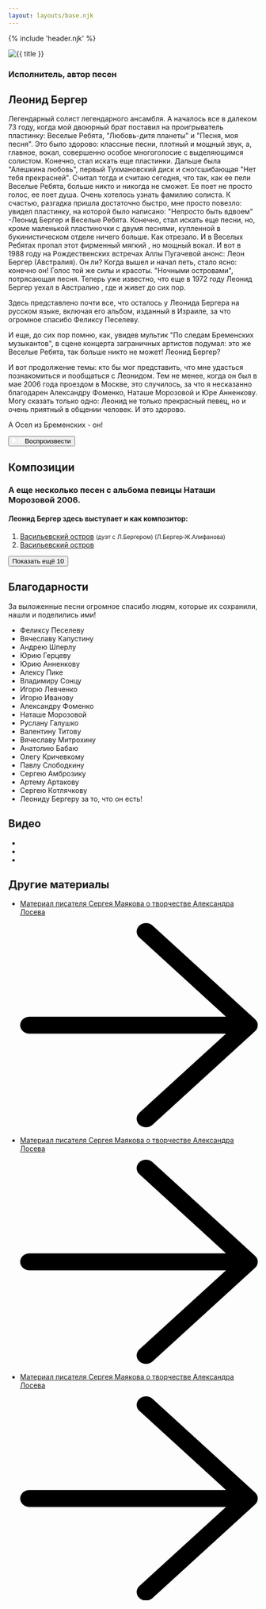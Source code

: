 ```yaml
---
layout: layouts/base.njk
---
```

{% include 'header.njk' %}
<section class="catalogue-item">
    <article class="catalogue-item-about padded-wrap">
        <img class="catalogue-item-about__image" alt="{{ title }}" src="/img/catalogue/Berger.jpg" />
        <h3 class="catalogue-item-about__person-desc">Исполнитель, автор песен</h3>
        <h2 class="catalogue-item-about__name">Леонид Бергер</h2>
        <main class="catalogue-item-about__text catalogue-item-about__text">
            <p>Легендарный солист легендарного ансамбля. A началось все в далеком 73 году, когда мой двоюрный брат поставил на проигрыватель пластинку: Веселые Ребята, "Любовь-дитя планеты" и "Песня, моя песня". Это было здорово: классные песни, плотный и мощный звук, а, главное, вокал, совершенно особое многоголосие с выделяющимся солистом. Конечно, стал искать еще пластинки. Дальше была "Алешкина любовь", первый Тухмановский диск и сногсшибающая "Нет тебя прекрасней". Считал тогда и считаю сегодня, что так, как ее пели Веселые Ребята, больше никто и никогда не сможет. Ее поет не просто голос, ее поет душа. Очень хотелось узнать фамилию солиста. К счастью, разгадка пришла достаточно быстро, мне просто повезло: увидел пластинку, на которой было написано: "Непросто быть вдвоем" -Леонид Бергер и Веселые Ребята. Конечно, стал искать еще песни, но, кроме маленькой пластиночки с двумя песнями, купленной в букинистическом отделе ничего больше. Как отрезало. И в Веселых Ребятах пропал этот фирменный мягкий , но мощный вокал. И вот в 1988 году на Рождественских встречах Аллы Пугачевой анонс: Леон Бергер (Австралия). Он ли? Когда вышел и начал петь, стало ясно: конечно он! Голос той же силы и красоты. "Ночными островами", потрясающая песня. Теперь уже известно, что еще в 1972 году Леонид Бергер уехал в Австралию , где и живет до сих пор.</p>
            <p>Здесь представлено почти все, что осталось у Леонида Бергера на русском языке, включая его альбом, изданный в Израиле, за что огромное спасибо Феликсу Песелеву.</p>
            <p>И еще, до сих пор помню, как, увидев мультик "По следам Бременских музыкантов", в сцене концерта заграничных артистов подумал: это же Веселые Ребята, так больше никто не может! Леонид Бергер?</p>
            <p>И вот продолжение темы: кто бы мог представить, что мне удасться познакомиться и пообщаться с Леонидом. Тем не менее, когда он был в мае 2006 года проездом в Москве, это случилось, за что я несказанно благодарен Александру Фоменко, Наташе Морозовой и Юре Анненкову. Могу сказать только одно: Леонид не только прекрасный певец, но и очень приятный в общении человек. И это здорово.</p>
            <p>А Осел из Бременских - он!</p>
        </main>
        <button class="catalogue-item-about__play-btn button-play button-play" type="button">
            <svg width="10" height="12" viewBox="0 0 10 12" fill="none" xmlns="http://www.w3.org/2000/svg" class="button-play__icon-play">
                <path d="M0.757248 0.454349C0.423986 0.254391 0 0.494448 0 0.883095V11.1169C0 11.5056 0.423986 11.7456 0.757248 11.5457L9.28542 6.42875C9.60909 6.23455 9.60909 5.76546 9.28542 5.57125L0.757248 0.454349Z" fill="white"/>
            </svg>
            <svg width="8" height="10" viewBox="0 0 8 10" fill="none" xmlns="http://www.w3.org/2000/svg" class="button-play__icon-pause">
                <path d="M0 1C0 0.447716 0.511675 0 1.14286 0C1.77404 0 2.28571 0.447715 2.28571 1V9C2.28571 9.55228 1.77404 10 1.14286 10C0.511675 10 0 9.55228 0 9V1Z" fill="white"/>
                <path d="M5.71429 1C5.71429 0.447716 6.22596 0 6.85714 0C7.48833 0 8 0.447715 8 1V9C8 9.55228 7.48833 10 6.85714 10C6.22596 10 5.71429 9.55228 5.71429 9V1Z" fill="white"/>
            </svg>
            Воспроизвести
        </button>
    </article>
    <div class="catalogue-main-container padded-wrap">
        <div class="catalogue-tracks-container">
            <article class="catalogue-tracks">
                <h2 class="catalogue-tracks__title section-title">Композиции</h2>
                <div class="catalogue-album">
                    <h3 class="catalogue-album__title">А еще несколько песен с альбома певицы Наташи Морозовой 2006. </h3>
                    <h4 class="catalogue-album__subtitle">Леонид Бергер здесь выступает и как композитор:</h4>
                    <ol class="catalogue-album__tracks requested-item-tracks-list jouele-playlist">
                        <li class="requested-item-tracks-list__item catalogue-track-item">
                            <a
                                class="jouele"
                                data-hide-timeline-on-pause="true"
                                id="jesus-christ-pose"
                                href="/music/vasilevskiy-ostrov/Vasilyevsky_Ostrov.mp3"
                                data-length="2:56"
                            >Васильевский остров</a>
                            <small class="catalogue-track-item__info">(дуэт с Л.Бергером) (Л.Бергер-Ж.Алифанова)</small>
                        </li>
                        <li class="requested-item-tracks-list__item catalogue-track-item">
                            <a
                                class="jouele"
                                data-hide-timeline-on-pause="true"
                                id="jesus-christ-pose"
                                href="/music/vasilevskiy-ostrov/Vasilyevsky_Ostrov.mp3"
                                data-length="2:56"
                            >Васильевский остров</a>
                        </li>
                    </ol>
                    <button type="button" class="catalogue-tracks__show-more button-show-more">Показать ещё 10</button>
                </div>
            </article>
            <article class="catalogue-item-acknowledgements content-section">
                <h2 class="catalogue-item-acknowledgements__title section-title">Благодарности</h2>
                <p class="catalogue-item-acknowledgements__text">За выложенные песни огромное спасибо людям, которые их сохранили, нашли и поделились ими!</p>
                <ul class="acknowledgements-list">
                    <li class="acknowledgements-list__item">Феликсу Песелеву</li>
                    <li class="acknowledgements-list__item">Вячеславу Капустину</li>
                    <li class="acknowledgements-list__item">Андрею Шперлу</li>
                    <li class="acknowledgements-list__item">Юрию Герцеву</li>
                    <li class="acknowledgements-list__item">Юрию Анненкову</li>
                    <li class="acknowledgements-list__item">Алексу Пике</li>
                    <li class="acknowledgements-list__item">Владимиру Сонцу</li>
                    <li class="acknowledgements-list__item">Игорю Левченко</li>
                    <li class="acknowledgements-list__item">Игорю Иванову</li>
                    <li class="acknowledgements-list__item">Александру Фоменко</li>
                    <li class="acknowledgements-list__item">Наташе Морозовой</li>
                    <li class="acknowledgements-list__item">Руслану Галушко</li>
                    <li class="acknowledgements-list__item">Валентину Титову</li>
                    <li class="acknowledgements-list__item">Вячеславу Митрохину</li>
                    <li class="acknowledgements-list__item">Анатолию Бабаю</li>
                    <li class="acknowledgements-list__item">Олегу Кричевкому</li>
                    <li class="acknowledgements-list__item">Павлу Слободкину</li>
                    <li class="acknowledgements-list__item">Сергею Амброзику</li>
                    <li class="acknowledgements-list__item">Артему Артакову</li>
                    <li class="acknowledgements-list__item">Сергею Котлячкову</li>
                    <li class="acknowledgements-list__item">Леониду Бергеру за то, что он есть!</li>
                </ul>
            </article>
            <article class="catalogue-item-videos content-section">
                <h2 class="catalogue-item-videos__title section-title">Видео</h2>
                <ul class="videos-list">
                    <li class="videos-list__item">
                        <lite-youtube videoid="oBt53YbR9Kk"></lite-youtube>
                    </li>
                    <li class="videos-list__item">
                        <lite-youtube videoid="oBt53YbR9Kk"></lite-youtube>
                    </li>
                    <li class="videos-list__item">
                        <lite-youtube videoid="oBt53YbR9Kk"></lite-youtube>
                    </li>
                </ul>
            </article>
        </div>
    </div>
    <!-- <article class="catalogue-gallery padded-wrap">
        <h2 class="section-title">Галерея исполнителя</h2>
        <div class="fotorama"
            data-allowfullscreen="native"
            data-width="100%"
            data-ratio="4/3"
            data-nav="thumbs"
        >
            <img src="/img/catalogue/Berger.jpg">
            <img src="/img/catalogue/Berger.jpg">
            <img src="/img/catalogue/Berger.jpg">
            <img src="/img/catalogue/Berger.jpg">
        </div>
    </article> -->
    <article class="catalogue-other padded-wrap">
        <h2 class="catalogue-other__title section-title">Другие материалы</h2>
        <ul class="catalogue-links">
            <li class="catalogue-links__item catalogue-link">
                <a taget="_blank" rel="nofollow, noindex, noreferrer" href="http://nostalgie30-80.com/forum/login.php?0">
                    <p class="catalogue-link__text">Материал писателя Сергея Маякова о творчестве Александра Лосева</p>
                    <span class="catalogue-link__arrow link-arrow">
                        <svg class="link-arrow__image" viewBox="0 0 14 12" fill="none" xmlns="http://www.w3.org/2000/svg">
                            <path d="M7.79998 0.146446C7.58557 -0.0488153 7.23795 -0.0488153 7.02355 0.146446C6.80914 0.341709 6.80914 0.65829 7.02355 0.853553L12.1255 5.5H0.54902C0.245805 5.5 0 5.72386 0 6C0 6.27614 0.245805 6.5 0.54902 6.5H12.1255L7.02355 11.1464C6.80914 11.3417 6.80914 11.6583 7.02355 11.8536C7.23795 12.0488 7.58557 12.0488 7.79998 11.8536L13.8392 6.35355C14.0536 6.15829 14.0536 5.84171 13.8392 5.64645L7.79998 0.146446Z" fill="black"/>
                        </svg>
                    </span>
                </a>
            </li>
            <li class="catalogue-links__item catalogue-link">
                <a taget="_blank" rel="nofollow, noindex, noreferrer" href="http://nostalgie30-80.com/forum/login.php?0">
                    <p class="catalogue-link__text">Материал писателя Сергея Маякова о творчестве Александра Лосева</p>
                    <span class="catalogue-link__arrow link-arrow">
                        <svg class="link-arrow__image" viewBox="0 0 14 12" fill="none" xmlns="http://www.w3.org/2000/svg">
                            <path d="M7.79998 0.146446C7.58557 -0.0488153 7.23795 -0.0488153 7.02355 0.146446C6.80914 0.341709 6.80914 0.65829 7.02355 0.853553L12.1255 5.5H0.54902C0.245805 5.5 0 5.72386 0 6C0 6.27614 0.245805 6.5 0.54902 6.5H12.1255L7.02355 11.1464C6.80914 11.3417 6.80914 11.6583 7.02355 11.8536C7.23795 12.0488 7.58557 12.0488 7.79998 11.8536L13.8392 6.35355C14.0536 6.15829 14.0536 5.84171 13.8392 5.64645L7.79998 0.146446Z" fill="black"/>
                        </svg>
                    </span>
                </a>
            </li>
            <li class="catalogue-links__item catalogue-link">
                <a taget="_blank" rel="nofollow, noindex, noreferrer" href="http://nostalgie30-80.com/forum/login.php?0">
                    <p class="catalogue-link__text">Материал писателя Сергея Маякова о творчестве Александра Лосева</p>
                    <span class="catalogue-link__arrow link-arrow">
                        <svg class="link-arrow__image" viewBox="0 0 14 12" fill="none" xmlns="http://www.w3.org/2000/svg">
                            <path d="M7.79998 0.146446C7.58557 -0.0488153 7.23795 -0.0488153 7.02355 0.146446C6.80914 0.341709 6.80914 0.65829 7.02355 0.853553L12.1255 5.5H0.54902C0.245805 5.5 0 5.72386 0 6C0 6.27614 0.245805 6.5 0.54902 6.5H12.1255L7.02355 11.1464C6.80914 11.3417 6.80914 11.6583 7.02355 11.8536C7.23795 12.0488 7.58557 12.0488 7.79998 11.8536L13.8392 6.35355C14.0536 6.15829 14.0536 5.84171 13.8392 5.64645L7.79998 0.146446Z" fill="black"/>
                        </svg>
                    </span>
                </a>
            </li>
        </ul>
    </article>
</section>
